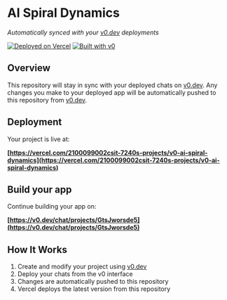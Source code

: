 # AI Spiral Dynamics

*Automatically synced with your [v0.dev](https://v0.dev) deployments*

[![Deployed on Vercel](https://img.shields.io/badge/Deployed%20on-Vercel-black?style=for-the-badge&logo=vercel)](https://vercel.com/2100099002csit-7240s-projects/v0-ai-spiral-dynamics)
[![Built with v0](https://img.shields.io/badge/Built%20with-v0.dev-black?style=for-the-badge)](https://v0.dev/chat/projects/GtsJworsde5)

## Overview

This repository will stay in sync with your deployed chats on [v0.dev](https://v0.dev).
Any changes you make to your deployed app will be automatically pushed to this repository from [v0.dev](https://v0.dev).

## Deployment

Your project is live at:

**[https://vercel.com/2100099002csit-7240s-projects/v0-ai-spiral-dynamics](https://vercel.com/2100099002csit-7240s-projects/v0-ai-spiral-dynamics)**

## Build your app

Continue building your app on:

**[https://v0.dev/chat/projects/GtsJworsde5](https://v0.dev/chat/projects/GtsJworsde5)**

## How It Works

1. Create and modify your project using [v0.dev](https://v0.dev)
2. Deploy your chats from the v0 interface
3. Changes are automatically pushed to this repository
4. Vercel deploys the latest version from this repository